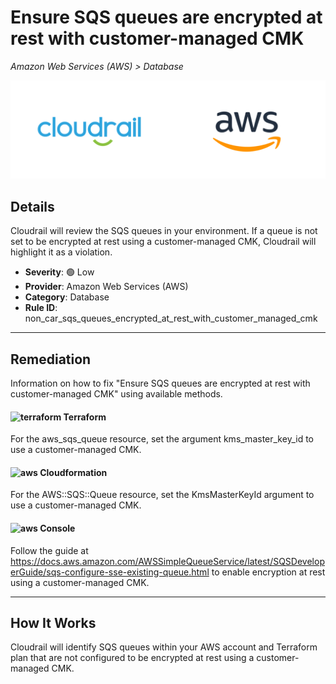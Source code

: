 # Ensure SQS queues are encrypted at rest with customer-managed CMK

*Amazon Web Services (AWS) > Database*

![Cloudrail and Amazon Web Services (AWS) logos](../images/cloudrail_aws.png)

## Details
Cloudrail will review the SQS queues in your environment. If a queue is not set to be encrypted at rest using a customer-managed CMK, Cloudrail will highlight it as a violation.

- **Severity**: 🟢 Low
- **Provider**: Amazon Web Services (AWS)
- **Category**: Database
- **Rule ID**: non_car_sqs_queues_encrypted_at_rest_with_customer_managed_cmk

---

## Remediation
Information on how to fix "Ensure SQS queues are encrypted at rest with customer-managed CMK" using available methods.


####  <img src="../_media/emojis/terraform.png" alt="terraform" width="20"/>  Terraform
For the aws_sqs_queue resource, set the argument kms_master_key_id to use a customer-managed CMK.








#### <img src="../_media/emojis/aws.png" alt="aws" width="20"/> Cloudformation
For the AWS::SQS::Queue resource, set the KmsMasterKeyId argument to use a customer-managed CMK.



####  <img src="../_media/emojis/aws.png" alt="aws" width="20"/> Console
Follow the guide at <https://docs.aws.amazon.com/AWSSimpleQueueService/latest/SQSDeveloperGuide/sqs-configure-sse-existing-queue.html> to enable encryption at rest using a customer-managed CMK.




---

## How It Works
Cloudrail will identify SQS queues within your AWS account and Terraform plan that are not configured to be encrypted at rest using a customer-managed CMK.